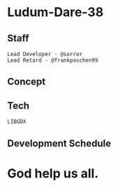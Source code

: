 # Ludum-Dare-38

## Staff
    Lead Developer - @sorrer
    Lead Retard - @frankpaschen99

## Concept

## Tech
    LIBGDX

## Development Schedule


# God help us all.

